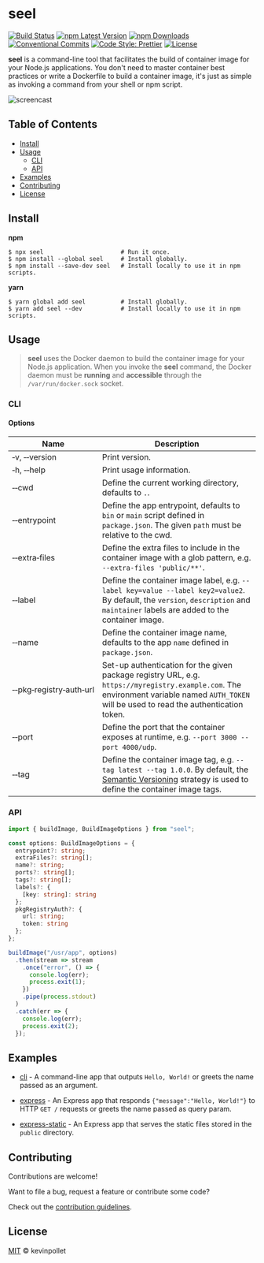 # seel <!-- omit in toc -->

[![Build Status](https://github.com/kevinpollet/seel/workflows/build/badge.svg)](https://github.com/kevinpollet/seel/actions)
[![npm Latest Version](https://img.shields.io/npm/v/seel/latest)](https://www.npmjs.com/package/seel)
[![npm Downloads](https://img.shields.io/npm/dm/seel)](https://www.npmjs.com/package/seel)
[![Conventional Commits](https://img.shields.io/badge/Conventional%20Commits-1.0.0-yellow.svg)](https://conventionalcommits.org)
[![Code Style: Prettier](https://img.shields.io/badge/code_style-prettier-ff69b4.svg)](https://github.com/prettier/prettier)
[![License](https://img.shields.io/badge/license-MIT-blue.svg)](./LICENSE.md)

**seel** is a command-line tool that facilitates the build of container image for your Node.js applications. You don't need to master container best practices or write a Dockerfile to build a container image, it's just as simple as invoking a command from your shell or npm script.

![screencast](https://cdn.jsdelivr.net/gh/kevinpollet/seel/screencast.svg)

## Table of Contents <!-- omit in toc -->

- [Install](#install)
- [Usage](#usage)
  - [CLI](#cli)
  - [API](#api)
- [Examples](#examples)
- [Contributing](#contributing)
- [License](#license)

## Install

**npm**

```shell
$ npx seel                      # Run it once.
$ npm install --global seel     # Install globally.
$ npm install --save-dev seel   # Install locally to use it in npm scripts.
```

**yarn**

```shell
$ yarn global add seel          # Install globally.
$ yarn add seel --dev           # Install locally to use it in npm scripts.
```

## Usage

> **seel** uses the Docker daemon to build the container image for your Node.js application. When you invoke the **seel** command, the Docker daemon must be **running** and **accessible** through the `/var/run/docker.sock` socket.

### CLI

#### Options <!-- omit in toc -->

| Name                    | Description                                                                                                                                                                                 |
| ----------------------- | ------------------------------------------------------------------------------------------------------------------------------------------------------------------------------------------- |
| ‑v, ‑‑version           | Print version.                                                                                                                                                                              |
| ‑h, ‑‑help              | Print usage information.                                                                                                                                                                    |
| ‑‑cwd                   | Define the current working directory, defaults to `.`.                                                                                                                                      |
| ‑‑entrypoint            | Define the app entrypoint, defaults to `bin` or `main` script defined in `package.json`. The given `path` must be relative to the cwd.                                                      |
| ‑‑extra‑files           | Define the extra files to include in the container image with a glob pattern, e.g. `--extra-files 'public/**'`.                                                                             |
| ‑‑label                 | Define the container image label, e.g. `--label key=value --label key2=value2`. By default, the `version`, `description` and `maintainer` labels are added to the container image.          |
| ‑‑name                  | Define the container image name, defaults to the app `name` defined in `package.json`.                                                                                                      |
| ‑‑pkg‑registry‑auth‑url | Set-up authentication for the given package registry URL, e.g. `https://myregistry.example.com`. The environment variable named `AUTH_TOKEN` will be used to read the authentication token. |
| ‑‑port                  | Define the port that the container exposes at runtime, e.g. `--port 3000 --port 4000/udp`.                                                                                                  |
| ‑‑tag                   | Define the container image tag, e.g. `--tag latest --tag 1.0.0`. By default, the [Semantic Versioning](https://semver.org/) strategy is used to define the container image tags.            |

### API

```typescript
import { buildImage, BuildImageOptions } from "seel";

const options: BuildImageOptions = {
  entrypoint?: string;
  extraFiles?: string[];
  name?: string;
  ports?: string[];
  tags?: string[];
  labels?: {
    [key: string]: string
  };
  pkgRegistryAuth?: {
    url: string;
    token: string
  };
};

buildImage("/usr/app", options)
  .then(stream => stream
    .once("error", () => {
      console.log(err);
      process.exit(1);
    })
    .pipe(process.stdout)
  )
  .catch(err => {
    console.log(err);
    process.exit(2);
  });
```

## Examples

- [cli](./examples/cli) - A command-line app that outputs `Hello, World!` or greets the name passed as an argument.

- [express](./examples/express) - An Express app that responds `{"message":"Hello, World!"}` to HTTP `GET /` requests or greets the name passed as query param.

- [express-static](./examples/express-static) - An Express app that serves the static files stored in the `public` directory.

## Contributing

Contributions are welcome!

Want to file a bug, request a feature or contribute some code?

Check out the [contribution guidelines](./CONTRIBUTING.md).

## License

[MIT](./LICENSE.md) © kevinpollet
